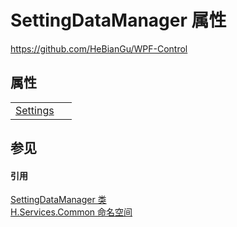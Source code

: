 # SettingDataManager 属性
https://github.com/HeBianGu/WPF-Control



## 属性
<table>
<tr>
<td><a href="e4480a92-93cc-7b35-a85e-c70f5e866cd7">Settings</a></td>
<td> </td></tr>
</table>

## 参见


#### 引用
<a href="540efac3-344f-57b3-c854-02c248546876">SettingDataManager 类</a>  
<a href="b9cdd84f-6623-a51a-f53b-465103ced202">H.Services.Common 命名空间</a>  
